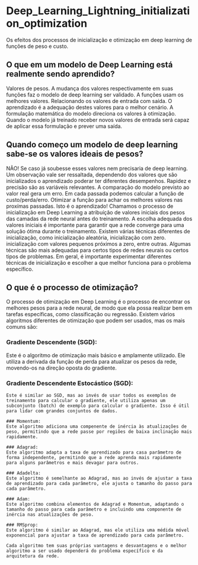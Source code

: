 # Deep_Learning_Lightning_initialization_optimization
Os efeitos dos processos de inicialização e otimização em deep learning de funções de peso e custo.

## O que em um modelo de Deep Learning está realmente sendo aprendido?

  Valores de pesos. A mudança dos valores respectivamente em suas funções faz o modelo de deep learning ser validado. A funções usam os melhores valores. Relacionando os valores de entrada com saída. O aprendizado é a adequação destes valores para o melhor cenário. A formulação matemática do modelo direciona os valores à otimização. Quando o modelo já treinado receber novos valores de entrada será capaz de aplicar essa formulação e prever uma saída.

## Quando começo um modelo de deep learning sabe-se os valores ideais de pesos?

  NÃO! Se caso já soubesse esses valores nem precisaria de deep learning. Um observação vale ser ressaltada, dependendo dos valores que são inicializados o aprendizado poderar ter diferentes desempenhos. Rapidez e precisão são as variáveis relevantes. A comparação do modelo previsto ao valor real gera um erro. Em cada passada podemos calcular a função de custo/perda/erro. Otimizar a função para achar os melhores valores nas proxímas passadas. Isto é o aprendizado!
  Chamamos o processo de inicialização em Deep Learning a atribuíção de valores iniciais dos pesos das camadas da rede neural antes do treinamento. A escolha adequada dos valores iniciais é importante para garantir que a rede converge para uma solução ótima durante o treinamento. Existem várias técnicas diferentes de inicialização, como inicialização aleatória, inicialização com zero. inicialização com valores pequenos próximos a zero, entre outras. Algumas técnicas são mais adequadas para certos tipos de redes neurais ou certos tipos de problemas. Em geral, é importante experimentar diferentes técnicas de inicialização e escolher a que melhor funciona para o problema específico.

## O que é o processo de otimização?

  O processo de otimização em Deep Learning é o processo de encontrar os melhores pesos para a rede neural, de modo que ela possa realizar bem em tarefas específicas, como classificação ou regressão. Existem vários algoritmos diferentes de otimização que podem ser usados, mas os mais comuns são: 

  ### Gradiente Descendente (SGD): 
  Este é o algoritmo de otimização mais básico e amplamente utilizado. Ele utiliza a derivada da função de perda para atualizar os pesos da rede, movendo-os na direção oposta do gradiente.

  ### Gradiente Descendente Estocástico (SGD):
    Este é similar ao SGD, mas ao invés de usar todos os exemplos de treinamento para calcular o gradiente, ele utiliza apenas um subconjunto (batch) de exemplo para calcular o gradiente. Isso é útil para lidar com grandes conjuntos de dados.

    ### Momentum:
    Este algoritmo adiciona uma compenente de inércia às atualizações de peso, permitindo que a rede passe por regiões de baixa inclinação mais rapidamente.

    ### Adagrad:
    Este algoritmo adapta a taxa de aprendizado para casa parâmetro de forma independente, permitindo que a rede aprenda mais rapidamente para alguns parâmetros e mais devagar para outros.

    ### Adadelta:
    Este algoritmo é semelhante ao Adagrad, mas ao invés de ajustar a taxa de aprendizado para cada parâmetro, ele ajusta o tamanho do passo para cada parâmetro.

    ### Adam:
    Este algoritmo combina elementos de Adagrad e Momentum, adaptando o tamanho do passo para cada parâmetro e incluindo uma componente de inércia nas atualizações de peso.

    ### RMSprop:
    Este algoritmo é similar ao Adagrad, mas ele utiliza uma médida móvel exponencial para ajustar a taxa de aprendizado para cada parâmetro.

    Cada algoritmo tem suas próprias vantagens e desvantagens e o melhor algoritmo a ser usado dependerá do problema específico e da arquitetura da rede.
